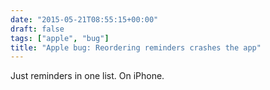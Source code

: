 ```yaml
---
date: "2015-05-21T08:55:15+00:00"
draft: false
tags: ["apple", "bug"]
title: "Apple bug: Reordering reminders crashes the app"
---
```



Just reminders in one list. On iPhone.
